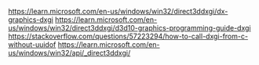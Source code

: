 https://learn.microsoft.com/en-us/windows/win32/direct3ddxgi/dx-graphics-dxgi
https://learn.microsoft.com/en-us/windows/win32/direct3ddxgi/d3d10-graphics-programming-guide-dxgi
https://stackoverflow.com/questions/57223294/how-to-call-dxgi-from-c-without-uuidof
https://learn.microsoft.com/en-us/windows/win32/api/_direct3ddxgi/
